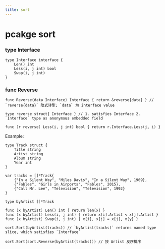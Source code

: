 ```yaml
---
title: sort
---
```


pcakge sort
===========

### type Interface

    type Interface interface {
        Len() int
        Less(i, j int) bool
        Swap(i, j int)
    }

### func Reverse

    func Reverse(data Interface) Interface { return &reverse{data} } // `reverse{data}` 隐式转型; `data` 为 interface value

    type reverse struct{ Interface } // 1. satisfies Interface 2. `Interface` type as anonymous embedded field

    func (r reverse) Less(i, j int) bool { return r.Interface.Less(j, i) }

Example:

    type Track struct {
        Title string
        Artist string
        Album string
        Year int
    }

    var tracks = []*Track{
        {"In a Silent Way", "Miles Davis", "In a Silent Way", 1969},
        {"Fables", "Girls in Airports", "Fables", 2015},
        {"Call Mr. Lee", "Television", "Television", 1992}
    }

    type byArtist []*Track

    func (x byArtist) Len() int { return len(x) }
    func (x byArtist) Less(i, j int) { return x[i].Artist < x[j].Artist }
    func (x byArtist) Swap(i, j int) { x[i], x[j] = x[j], x[y] }

    sort.Sort(byArtist(tracks)) // `byArtist(tracks)` returns named type slice, which satisfies `Interface`

    sort.Sort(sort.Reverse(byArtist(tracks))) // 按 Artist 反序排序

    
